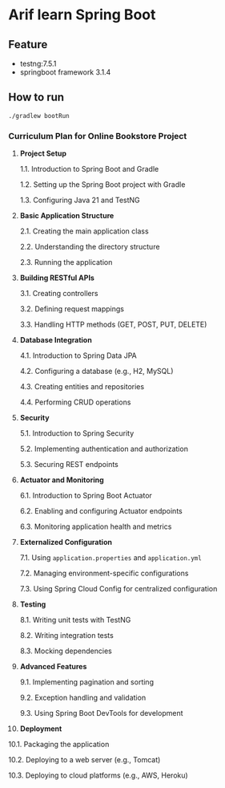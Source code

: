 # Arif learn Spring Boot

## Feature

- testng:7.5.1
- springboot framework 3.1.4

## How to run

```shell
./gradlew bootRun
```

### Curriculum Plan for Online Bookstore Project

1. **Project Setup**

   1.1. Introduction to Spring Boot and Gradle

   1.2. Setting up the Spring Boot project with Gradle

   1.3. Configuring Java 21 and TestNG

2. **Basic Application Structure**

   2.1. Creating the main application class

   2.2. Understanding the directory structure

   2.3. Running the application

3. **Building RESTful APIs**

   3.1. Creating controllers

   3.2. Defining request mappings

   3.3. Handling HTTP methods (GET, POST, PUT, DELETE)

4. **Database Integration**

   4.1. Introduction to Spring Data JPA

   4.2. Configuring a database (e.g., H2, MySQL)

   4.3. Creating entities and repositories

   4.4. Performing CRUD operations

5. **Security**

   5.1. Introduction to Spring Security

   5.2. Implementing authentication and authorization

   5.3. Securing REST endpoints

6. **Actuator and Monitoring**

   6.1. Introduction to Spring Boot Actuator

   6.2. Enabling and configuring Actuator endpoints

   6.3. Monitoring application health and metrics

7. **Externalized Configuration**

   7.1. Using `application.properties` and `application.yml`

   7.2. Managing environment-specific configurations

   7.3. Using Spring Cloud Config for centralized configuration

8. **Testing**

   8.1. Writing unit tests with TestNG

   8.2. Writing integration tests

   8.3. Mocking dependencies

9. **Advanced Features**

   9.1. Implementing pagination and sorting

   9.2. Exception handling and validation

   9.3. Using Spring Boot DevTools for development

10. **Deployment**

   10.1. Packaging the application

   10.2. Deploying to a web server (e.g., Tomcat)

   10.3. Deploying to cloud platforms (e.g., AWS, Heroku)

